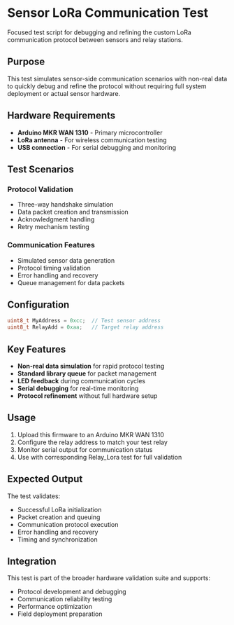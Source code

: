# Sensor LoRa Communication Test

Focused test script for debugging and refining the custom LoRa communication protocol between sensors and relay stations.

## Purpose

This test simulates sensor-side communication scenarios with non-real data to quickly debug and refine the protocol without requiring full system deployment or actual sensor hardware.

## Hardware Requirements

- **Arduino MKR WAN 1310** - Primary microcontroller
- **LoRa antenna** - For wireless communication testing
- **USB connection** - For serial debugging and monitoring

## Test Scenarios

### Protocol Validation
- Three-way handshake simulation
- Data packet creation and transmission
- Acknowledgment handling
- Retry mechanism testing

### Communication Features
- Simulated sensor data generation
- Protocol timing validation
- Error handling and recovery
- Queue management for data packets

## Configuration

```cpp
uint8_t MyAddress = 0xcc;  // Test sensor address
uint8_t RelayAdd = 0xaa;   // Target relay address
```

## Key Features

- **Non-real data simulation** for rapid protocol testing
- **Standard library queue** for packet management
- **LED feedback** during communication cycles
- **Serial debugging** for real-time monitoring
- **Protocol refinement** without full hardware setup

## Usage

1. Upload this firmware to an Arduino MKR WAN 1310
2. Configure the relay address to match your test relay
3. Monitor serial output for communication status
4. Use with corresponding Relay_Lora test for full validation

## Expected Output

The test validates:
- Successful LoRa initialization
- Packet creation and queuing
- Communication protocol execution
- Error handling and recovery
- Timing and synchronization

## Integration

This test is part of the broader hardware validation suite and supports:
- Protocol development and debugging
- Communication reliability testing
- Performance optimization
- Field deployment preparation